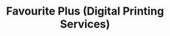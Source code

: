 ---
title: "Favourite Plus (Digital Printing Services)"
url: /karachi/favourite-plus-digital-printing-services/
shop: copyshop
---